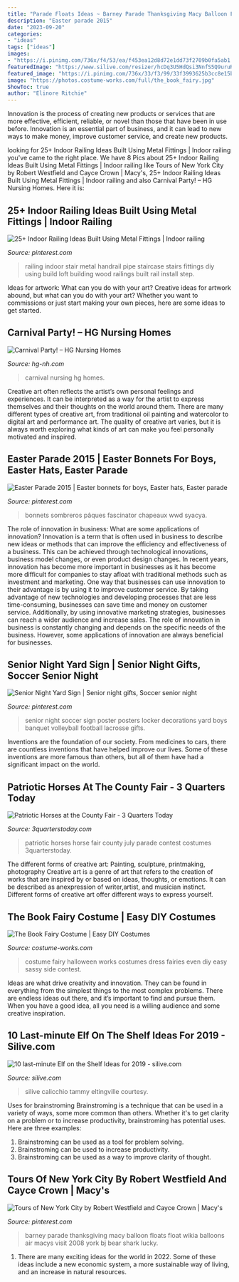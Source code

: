 ```yaml
---
title: "Parade Floats Ideas ~ Barney Parade Thanksgiving Macy Balloon Floats Float Wikia Balloons Air Macys Visit 2008 York Bj Bear Shark Lucky"
description: "Easter parade 2015"
date: "2023-09-20"
categories:
- "ideas"
tags: ["ideas"]
images:
- "https://i.pinimg.com/736x/f4/53/ea/f453ea12d8d72e1dd73f2709b0fa5ab1.jpg"
featuredImage: "https://www.silive.com/resizer/hcDq3U5HdQsi3NnfS5Q9uruRQb4=/325x0/smart/arc-anglerfish-arc2-prod-advancelocal.s3.amazonaws.com/public/3RDRQ2I3V5GJVPNESSZV6NQXXM.jpg"
featured_image: "https://i.pinimg.com/736x/33/f3/99/33f3993625b3cc8e15b771bf0eda2978--thanksgiving-day-parade-parade-floats.jpg"
image: "https://photos.costume-works.com/full/the_book_fairy.jpg"
ShowToc: true
author: "Elinore Ritchie"
---
```



Innovation is the process of creating new products or services that are more effective, efficient, reliable, or novel than those that have been in use before. Innovation is an essential part of business, and it can lead to new ways to make money, improve customer service, and create new products.

	

		
looking for 25+ Indoor Railing Ideas Built Using Metal Fittings | Indoor railing you've came to the right place. We have 8 Pics about 25+ Indoor Railing Ideas Built Using Metal Fittings | Indoor railing like Tours of New York City by Robert Westfield and Cayce Crown | Macy&#039;s, 25+ Indoor Railing Ideas Built Using Metal Fittings | Indoor railing and also Carnival Party! – HG Nursing Homes. Here it is:
		
    
## 25+ Indoor Railing Ideas Built Using Metal Fittings | Indoor Railing

<img loading=lazy src="https://i.pinimg.com/736x/f4/53/ea/f453ea12d8d72e1dd73f2709b0fa5ab1.jpg" onerror="this.onerror=null;this.src='https://tse1.mm.bing.net/th?id=OIP.Lvn7P-3-qHLqrQfF3ToOuQHaLI&amp;pid=15.1';" alt="25+ Indoor Railing Ideas Built Using Metal Fittings | Indoor railing">

_Source: pinterest.com_

>railing indoor stair metal handrail pipe staircase stairs fittings diy using build loft building wood railings built rail install step. 

	

Ideas for artwork: What can you do with your art?
Creative ideas for artwork abound, but what can you do with your art? Whether you want to commissions or just start making your own pieces, here are some ideas to get started.

    
## Carnival Party! – HG Nursing Homes

<img loading=lazy src="https://www.hg-nh.com/wp-content/uploads/2016/05/0513161430_resized.jpg" onerror="this.onerror=null;this.src='https://tse3.mm.bing.net/th?id=OIP.rptcWAsHxBAppGVMABbmQgHaNK&amp;pid=15.1';" alt="Carnival Party! – HG Nursing Homes">

_Source: hg-nh.com_

>carnival nursing hg homes. 

	

Creative art often reflects the artist’s own personal feelings and experiences. It can be interpreted as a way for the artist to express themselves and their thoughts on the world around them. There are many different types of creative art, from traditional oil painting and watercolor to digital art and performance art. The quality of creative art varies, but it is always worth exploring what kinds of art can make you feel personally motivated and inspired.

    
## Easter Parade 2015 | Easter Bonnets For Boys, Easter Hats, Easter Parade

<img loading=lazy src="https://i.pinimg.com/736x/2c/b6/56/2cb65651e0068dddd3a6821b0d513a52--easter-bonnets-easter-bunny.jpg" onerror="this.onerror=null;this.src='https://tse4.mm.bing.net/th?id=OIP.HM0JWX9QCKRcIFkQ0Q_CmQHaLG&amp;pid=15.1';" alt="Easter Parade 2015 | Easter bonnets for boys, Easter hats, Easter parade">

_Source: pinterest.com_

>bonnets sombreros pâques fascinator chapeaux wwd syacya. 

	

The role of innovation in business: What are some applications of innovation?
Innovation is a term that is often used in business to describe new ideas or methods that can improve the efficiency and effectiveness of a business. This can be achieved through technological innovations, business model changes, or even product design changes. In recent years, innovation has become more important in businesses as it has become more difficult for companies to stay afloat with traditional methods such as investment and marketing. One way that businesses can use innovation to their advantage is by using it to improve customer service. By taking advantage of new technologies and developing processes that are less time-consuming, businesses can save time and money on customer service. Additionally, by using innovative marketing strategies, businesses can reach a wider audience and increase sales. The role of innovation in business is constantly changing and depends on the specific needs of the business. However, some applications of innovation are always beneficial for businesses.

    
## Senior Night Yard Sign | Senior Night Gifts, Soccer Senior Night

<img loading=lazy src="https://i.pinimg.com/736x/31/da/48/31da48309a888744ce2587c50decc12f--senior-night-soccer-senior-night-posters.jpg" onerror="this.onerror=null;this.src='https://tse4.mm.bing.net/th?id=OIP.TSYXN4gF3XGEkN2HpW40OgHaJ3&amp;pid=15.1';" alt="Senior Night Yard Sign | Senior night gifts, Soccer senior night">

_Source: pinterest.com_

>senior night soccer sign poster posters locker decorations yard boys banquet volleyball football lacrosse gifts. 

	

Inventions are the foundation of our society. From medicines to cars, there are countless inventions that have helped improve our lives. Some of these inventions are more famous than others, but all of them have had a significant impact on the world.

    
## Patriotic Horses At The County Fair - 3 Quarters Today

<img loading=lazy src="http://3quarterstoday.com/wp-content/uploads/2014/08/IMG952924-301.jpg" onerror="this.onerror=null;this.src='https://tse3.mm.bing.net/th?id=OIP.Zregt5rT2uj-Q5IwhddgWQHaJ4&amp;pid=15.1';" alt="Patriotic Horses at the County Fair - 3 Quarters Today">

_Source: 3quarterstoday.com_

>patriotic horses horse fair county july parade contest costumes 3quarterstoday. 

	

The different forms of creative art: Painting, sculpture, printmaking, photography
Creative art is a genre of art that refers to the creation of works that are inspired by or based on ideas, thoughts, or emotions. It can be described as anexpression of writer,artist, and musician instinct. Different forms of creative art offer different ways to express yourself.

    
## The Book Fairy Costume | Easy DIY Costumes

<img loading=lazy src="https://photos.costume-works.com/full/the_book_fairy.jpg" onerror="this.onerror=null;this.src='https://tse1.mm.bing.net/th?id=OIP.hlAxsgJGCAwEOQwh4-j8NwHaJ3&amp;pid=15.1';" alt="The Book Fairy Costume | Easy DIY Costumes">

_Source: costume-works.com_

>costume fairy halloween works costumes dress fairies even diy easy sassy side contest. 

	

Ideas are what drive creativity and innovation. They can be found in everything from the simplest things to the most complex problems. There are endless ideas out there, and it’s important to find and pursue them. When you have a good idea, all you need is a willing audience and some creative inspiration.

    
## 10 Last-minute Elf On The Shelf Ideas For 2019 - Silive.com

<img loading=lazy src="https://www.silive.com/resizer/hcDq3U5HdQsi3NnfS5Q9uruRQb4=/325x0/smart/arc-anglerfish-arc2-prod-advancelocal.s3.amazonaws.com/public/3RDRQ2I3V5GJVPNESSZV6NQXXM.jpg" onerror="this.onerror=null;this.src='https://tse3.mm.bing.net/th?id=OIP.qYCv2CQ2mjYAL0m92rwl6QAAAA&amp;pid=15.1';" alt="10 last-minute Elf on the Shelf Ideas for 2019 - silive.com">

_Source: silive.com_

>silive calicchio tammy eltingville courtesy. 

	

Uses for brainstroming
Brainstroming is a technique that can be used in a variety of ways, some more common than others. Whether it's to get clarity on a problem or to increase productivity, brainstroming has potential uses. Here are three examples: 

1) Brainstroming can be used as a tool for problem solving.
2) Brainstroming can be used to increase productivity.
3) Brainstroming can be used as a way to improve clarity of thought.

    
## Tours Of New York City By Robert Westfield And Cayce Crown | Macy&#039;s

<img loading=lazy src="https://i.pinimg.com/736x/33/f3/99/33f3993625b3cc8e15b771bf0eda2978--thanksgiving-day-parade-parade-floats.jpg" onerror="this.onerror=null;this.src='https://tse1.mm.bing.net/th?id=OIP.65NrypUFRpiJ_1akMUofrQAAAA&amp;pid=15.1';" alt="Tours of New York City by Robert Westfield and Cayce Crown | Macy&#039;s">

_Source: pinterest.com_

>barney parade thanksgiving macy balloon floats float wikia balloons air macys visit 2008 york bj bear shark lucky. 

	

1. There are many exciting ideas for the world in 2022. Some of these ideas include a new economic system, a more sustainable way of living, and an increase in natural resources.

